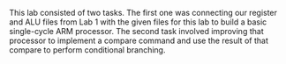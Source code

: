 This lab consisted of two tasks. The first one was connecting our register and ALU files from Lab 1 with the given files for this lab to build a basic single-cycle
ARM processor. The second task involved improving that processor to implement a compare command and use the result of that compare to perform conditional branching. 
